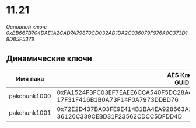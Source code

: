 # 11.21

###### Основной ключ: 0xBB667B704DAE1A2CAD7A79870CD032AD1DA2C036079F976A0C373D18D85F5378

## Динамические ключи

| Имя пака         | AES Ключ<br/>GUID                                                                                            |
|--------------|---------------------------------------------------------------------------------------------------------|
| pakchunk1000 | 0xFA1524F3FC03EF7EAEE6CCA540F5DC28A444A28E6F48F6963C6FB7C714F99C53<br/>17F31F416B1B0A73F14F0A7973DDBD76 |
| pakchunk1001 | 0x72E2D437BA03FE9E414B1BA4EA928663A2AD9611889D5B62DFAB15EB34AFD67E<br/>36126C339CEBD31F23562CDCC5DFDD4D |
